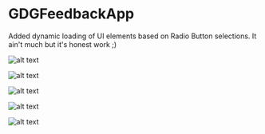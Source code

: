 # GDGFeedbackApp
 
Added dynamic loading of UI elements based on Radio Button selections. 
It ain't much but it's honest work ;)

![alt text](https://github.com/abhiabhinav98/GDGFeedbackApp/blob/master/images/Screenshot_20200220-225726.png "Logo Title Text 1")

![alt text](https://github.com/abhiabhinav98/GDGFeedbackApp/blob/master/images/Screenshot_20200220-225732.png "Logo Title Text 1")

![alt text](https://github.com/abhiabhinav98/GDGFeedbackApp/blob/master/images/Screenshot_20200220-225736.png "Logo Title Text 1")

![alt text](https://github.com/abhiabhinav98/GDGFeedbackApp/blob/master/images/Screenshot_20200220-230925.png "Logo Title Text 1")

![alt text](https://github.com/abhiabhinav98/GDGFeedbackApp/blob/master/images/Screenshot_20200220-230937.png "Logo Title Text 1")
